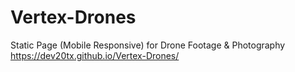 # Vertex-Drones
Static Page (Mobile Responsive) for Drone Footage &amp; Photography 
https://dev20tx.github.io/Vertex-Drones/
